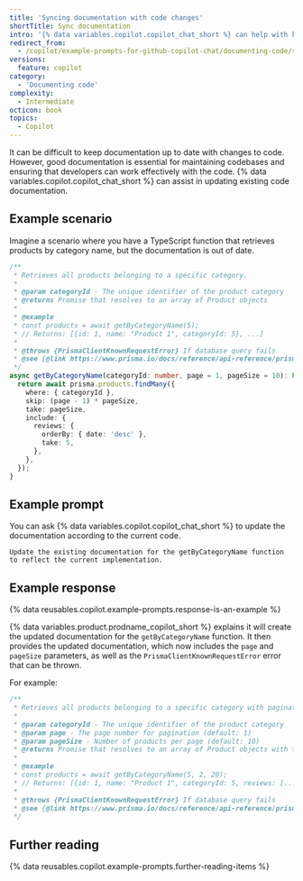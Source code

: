 ```yaml
---
title: 'Syncing documentation with code changes'
shortTitle: Sync documentation
intro: '{% data variables.copilot.copilot_chat_short %} can help with keeping code documentation up-to-date.'
redirect_from:
  - /copilot/example-prompts-for-github-copilot-chat/documenting-code/syncing-documentation-with-code-changes
versions:
  feature: copilot
category:
  - 'Documenting code'
complexity:
  - Intermediate
octicon: book
topics:
  - Copilot
---
```


It can be difficult to keep documentation up to date with changes to code. However, good documentation is essential for maintaining codebases and ensuring that developers can work effectively with the code. {% data variables.copilot.copilot_chat_short %} can assist in updating existing code documentation.

## Example scenario

 Imagine a scenario where you have a TypeScript function that retrieves products by category name, but the documentation is out of date.

```typescript
/**
 * Retrieves all products belonging to a specific category.
 *
 * @param categoryId - The unique identifier of the product category
 * @returns Promise that resolves to an array of Product objects
 *
 * @example
 * const products = await getByCategoryName(5);
 * // Returns: [{id: 1, name: "Product 1", categoryId: 5}, ...]
 *
 * @throws {PrismaClientKnownRequestError} If database query fails
 * @see {@link https://www.prisma.io/docs/reference/api-reference/prisma-client-reference#findmany}
 */
async getByCategoryName(categoryId: number, page = 1, pageSize = 10): Promise<Products[]> {
  return await prisma.products.findMany({
    where: { categoryId },
    skip: (page - 1) * pageSize,
    take: pageSize,
    include: {
      reviews: {
        orderBy: { date: 'desc' },
        take: 5,
      },
    },
  });
}
```

## Example prompt

You can ask {% data variables.copilot.copilot_chat_short %} to update the documentation according to the current code.

`Update the existing documentation for the getByCategoryName function to reflect the current implementation.`

## Example response

{% data reusables.copilot.example-prompts.response-is-an-example %}

{% data variables.product.prodname_copilot_short %} explains it will create the updated documentation for the `getByCategoryName` function. It then provides the updated documentation, which now includes the `page` and `pageSize` parameters, as well as the `PrismaClientKnownRequestError` error that can be thrown.

For example:

```typescript
/**
 * Retrieves all products belonging to a specific category with pagination and recent reviews.
 *
 * @param categoryId - The unique identifier of the product category
 * @param page - The page number for pagination (default: 1)
 * @param pageSize - Number of products per page (default: 10)
 * @returns Promise that resolves to an array of Product objects with their 5 most recent reviews
 *
 * @example
 * const products = await getByCategoryName(5, 2, 20);
 * // Returns: [{id: 1, name: "Product 1", categoryId: 5, reviews: [...5 recent reviews]}, ...]
 *
 * @throws {PrismaClientKnownRequestError} If database query fails
 * @see {@link https://www.prisma.io/docs/reference/api-reference/prisma-client-reference#findmany}
 */
```

## Further reading

{% data reusables.copilot.example-prompts.further-reading-items %}

